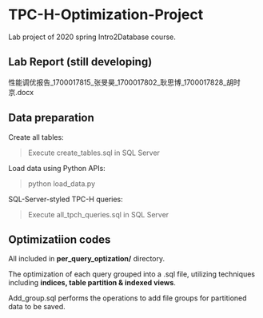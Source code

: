 # TPC-H-Optimization-Project
Lab project of 2020 spring Intro2Database course.

## Lab Report (still developing)
性能调优报告_1700017815_张旻昊_1700017802_耿思博_1700017828_胡时京.docx

## Data preparation
Create all tables:
> Execute create_tables.sql in SQL Server

Load data using Python APIs:
> python load_data.py

SQL-Server-styled TPC-H queries:
> Execute all_tpch_queries.sql in SQL Server

## Optimizatiion codes
All included in **per_query_optization/** directory.

The optimization of each query grouped into a .sql file, utilizing techniques including **indices, table partition & indexed views**.

Add_group.sql performs the operations to add file groups for partitioned data to be saved.
